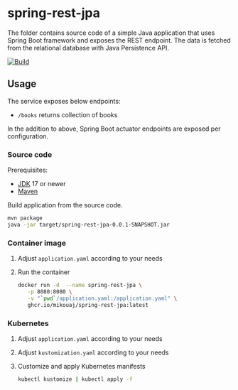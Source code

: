 # spring-rest-jpa

The folder contains source code of a simple Java application that uses Spring Boot framework
and exposes the REST endpoint. The data is fetched from the relational database with
Java Persistence API.

[![Build](https://github.com/mikouaj/demo-apps/actions/workflows/build-spring-rest-jpa.yaml/badge.svg)](https://github.com/mikouaj/demo-apps/actions/workflows/build-spring-rest-jpa.yaml)

## Usage

The service exposes below endpoints:

* `/books` returns collection of books

In the addition to above, Spring Boot actuator endpoints are exposed per configuration.

### Source code

Prerequisites:

* [JDK](https://openjdk.org/projects/jdk/17/) 17 or newer
* [Maven](https://maven.apache.org/download.cgi)

Build application from the source code.

```sh
mvn package
java -jar target/spring-rest-jpa-0.0.1-SNAPSHOT.jar
```

### Container image

1. Adjust `application.yaml` according to your needs
2. Run the container
  
   ```sh
   docker run -d  --name spring-rest-jpa \
      -p 8080:8080 \
      -v "`pwd`/application.yaml:/application.yaml" \
      ghcr.io/mikouaj/spring-rest-jpa:latest 
   ```

### Kubernetes

1. Adjust `application.yaml` according to your needs
2. Adjust `kustomization.yaml` according to your needs
3. Customize and apply Kubernetes manifests

   ```sh
   kubectl kustomize | kubectl apply -f
   ```

